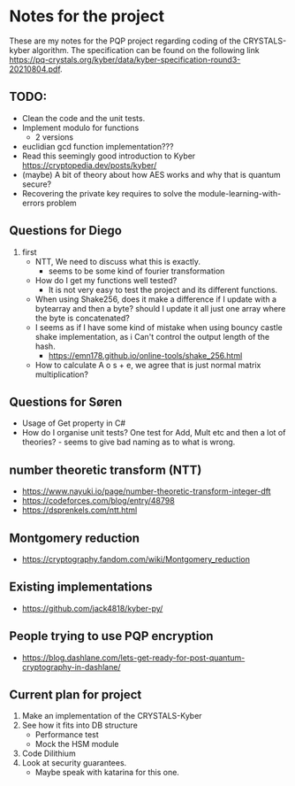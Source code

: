 # Notes for the project
These are my notes for the PQP project regarding coding of the CRYSTALS-kyber algorithm.
The specification can be found on the following link https://pq-crystals.org/kyber/data/kyber-specification-round3-20210804.pdf.

## TODO:
* Clean the code and the unit tests.
* Implement modulo for functions
  * 2 versions
* euclidian gcd function implementation???
* Read this seemingly good introduction to Kyber https://cryptopedia.dev/posts/kyber/
* (maybe) A bit of theory about how AES works and why that is quantum secure?
* Recovering the private key requires to solve the module-learning-with-errors problem

## Questions for Diego
1. first
    * NTT, We need to discuss what this is exactly.
      * seems to be some kind of fourier transformation
    * How do I get my functions well tested?
      * It is not very easy to test the project and its different functions.
    * When using Shake256, does it make a difference if I update with a bytearray and then a byte? should I update it all just one array where the byte is concatenated?
    * I seems as if I have some kind of mistake when using bouncy castle shake implementation, as i Can't control the output length of the hash.
      * https://emn178.github.io/online-tools/shake_256.html
    * How to calculate A o s + e, we agree that is just normal matrix multiplication?

## Questions for Søren
* Usage of Get property in C#
* How do I organise unit tests? One test for Add, Mult etc and then a lot of theories? - seems to give bad naming as to what is wrong.

## number theoretic transform (NTT)
* https://www.nayuki.io/page/number-theoretic-transform-integer-dft
* https://codeforces.com/blog/entry/48798
* https://dsprenkels.com/ntt.html

## Montgomery reduction
* https://cryptography.fandom.com/wiki/Montgomery_reduction

## Existing implementations
* https://github.com/jack4818/kyber-py/

## People trying to use PQP encryption
* https://blog.dashlane.com/lets-get-ready-for-post-quantum-cryptography-in-dashlane/

## Current plan for project
1. Make an implementation of the CRYSTALS-Kyber
2. See how it fits into DB structure
   * Performance test
   * Mock the HSM module
3. Code Dilithium
4. Look at security guarantees.
   * Maybe speak with katarina for this one.
